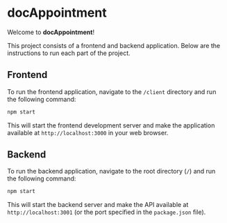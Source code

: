 # docAppointment

Welcome to **docAppointment**!

This project consists of a frontend and backend application. Below are the instructions to run each part of the project.

<section>

## Frontend

To run the frontend application, navigate to the `/client` directory and run the following command:

```bash
npm start
```

This will start the frontend development server and make the application available at `http://localhost:3000` in your web browser.

</section>

<section>

## Backend

To run the backend application, navigate to the root directory (`/`) and run the following command:

```bash
npm start
```

This will start the backend server and make the API available at `http://localhost:3001` (or the port specified in the `package.json` file).

</section>
